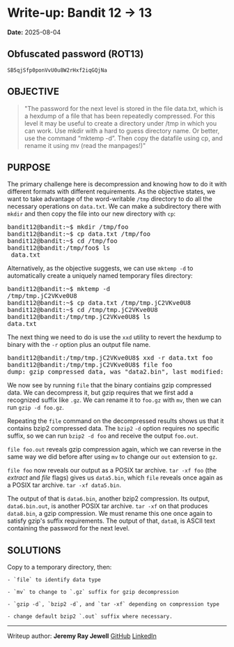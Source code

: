 # Write-up: Bandit 12 → 13  
**Date:** 2025-08-04
  

## Obfuscated password (ROT13) 

`SB5qjSfp0ponVvU0u8W2rHxf2iqGQjNa`

## OBJECTIVE

>"The password for the next level is stored in the file data.txt, which is a hexdump of a file that has been repeatedly compressed. For this level it may be useful to create a directory under /tmp in which you can work. Use mkdir with a hard to guess directory name. Or better, use the command “mktemp -d”. Then copy the datafile using cp, and rename it using mv (read the manpages!)"

## PURPOSE

The primary challenge here is decompression and knowing how to do it with different formats with different requirements. As the objective states, we want to take advantage of the word-writable `/tmp` directory to do all the necessary operations on `data.txt`. We can make a subdirectory there with `mkdir` and then copy the file into our new directory with `cp`:

<pre markdown>
bandit12@bandit:~$ mkdir /tmp/foo
bandit12@bandit:~$ cp data.txt /tmp/foo
bandit12@bandit:~$ cd /tmp/foo
bandit12@bandit:/tmp/foo$ ls
 data.txt
</pre>

Alternatively, as the objective suggests, we can use `mktemp -d` to automatically create a uniquely named temporary files directory: 

<pre markdown>
bandit12@bandit:~$ mktemp -d
/tmp/tmp.jC2VKve0U8
bandit12@bandit:~$ cp data.txt /tmp/tmp.jC2VKve0U8
bandit12@bandit:~$ cd /tmp/tmp.jC2VKve0U8
bandit12@bandit:/tmp/tmp.jC2VKve0U8$ ls
data.txt
</pre>

The next thing we need to do is use the `xxd` utility to revert the hexdump to binary with the `-r` option plus an output file name.

<pre markdown>
bandit12@bandit:/tmp/tmp.jC2VKve0U8$ xxd -r data.txt foo
bandit12@bandit:/tmp/tmp.jC2VKve0U8$ file foo
dump: gzip compressed data, was "data2.bin", last modified: Mon Jul 28 19:03:32 2025, max compression, from Unix, original size modulo 2^32 578
</pre>

We now see by running `file` that the binary contiains gzip compressed data. We can decompress it, but gzip requires that we first add a recognized suffix like `.gz`. We can rename it to `foo.gz` with `mv`, then we can run `gzip -d foo.gz`.

Repeating the `file` command on the decompressed results shows us that it contains bzip2 compressed data. The `bzip2` `-d` option requires no specific suffix, so we can run `bzip2 -d foo` and receive the output `foo.out`.

`file foo.out` reveals gzip compression again, which we can reverse in the same way we did before after using `mv` to change our `out` extension to `gz`.

`file foo` now reveals our output as a POSIX tar archive. `tar -xf foo` (the *extract* and *file* flags) gives us `data5.bin`, which `file` reveals once again as a POSIX tar archive. `tar -xf data5.bin`.

The output of that is `data6.bin`, another bzip2 compression. Its output, `data6.bin.out`, is another POSIX tar archive. `tar -xf` on that produces `data8.bin`, a gzip compression. We must rename this one once again to satisfy gzip's suffix requirements. The output of that, `data8`, is ASCII text containing the password for the next level. 

## SOLUTIONS

Copy to a temporary directory, then:

	- `file` to identify data type

	- `mv` to change to `.gz` suffix for gzip decompression

	- `gzip -d`, `bzip2 -d`, and `tar -xf` depending on compression type

	- change default bzip2 `.out` suffix where necessary.

___

Writeup author: **Jeremy Ray Jewell**
[GitHub](https://github.com/jeremyrayjewell)
[LinkedIn](https://www.linkedin.com/in/jeremyrayjewell)

